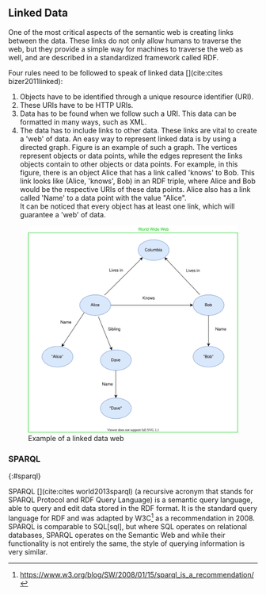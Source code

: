 ## Linked Data


One of the most critical aspects of the semantic web is creating links between the data. 
These links do not only allow humans to traverse the web, but they provide a simple way for machines to traverse the web as well, and are described in a standardized framework called RDF.

Four rules need to be followed to speak of linked data [](cite:cites bizer2011linked): 

1. Objects have to be identified through a unique resource identifier (URI).
2. These URIs have to be HTTP URIs.
3. Data has to be found when we follow such a URI. This data can be formatted in many ways, such as XML. 
4. The data has to include links to other data. These links are vital to create a 'web' of data.
An easy way to represent linked data is by using a directed graph. Figure [](#LinkedData) is an example of such a graph. 
The vertices represent objects or data points, while the edges represent the links objects contain to other objects or data points.
For example, in this figure, there is an object Alice that has a link called 'knows' to Bob. 
This link looks like (Alice, 'knows', Bob) in an RDF triple, where Alice and Bob would be the respective URIs of these data points. 
Alice also has a link called 'Name' to a data point with the value "Alice".  
It can be noticed that every object has at least one link, which will guarantee a 'web' of data.

<figure id="LinkedData">
<img src="images/LinkedData.svg" alt="[Linked Data]">
<figcaption markdown="block">
Example of a linked data web

</figcaption>
</figure>

### SPARQL
{:#sparql}

SPARQL [](cite:cites world2013sparql) (a recursive acronym that stands for SPARQL Protocol and RDF Query Language) is a semantic query language, able to query and edit data stored in the RDF format. It is the standard query language for RDF and was adapted by W3C[^w3c] as a recommendation in 2008. SPARQL is comparable to SQL[sql], but where SQL operates on relational databases, SPARQL operates on the Semantic Web and while their functionality is not entirely the same, the style of querying information is very similar.

[^w3c]: https://www.w3.org/blog/SW/2008/01/15/sparql_is_a_recommendation/
[^sql]: https://docs.microsoft.com/en-us/sql/odbc/reference/structured-query-language-sql